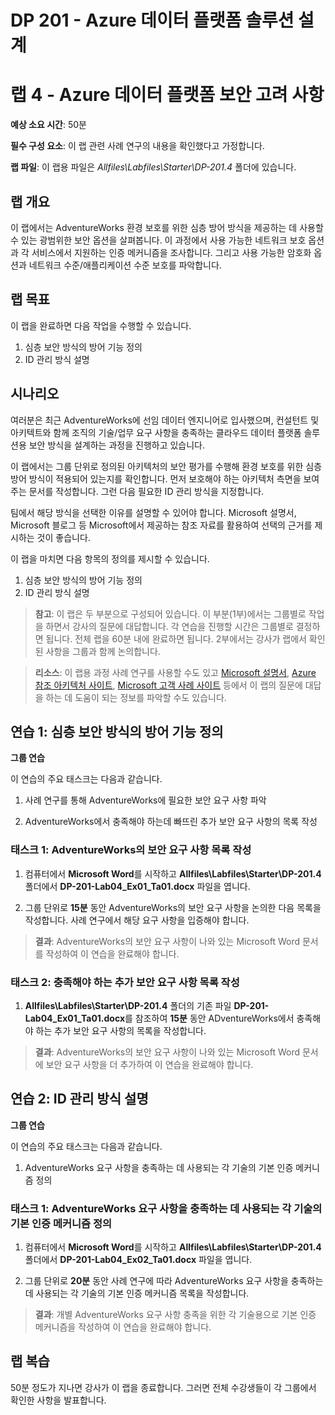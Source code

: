 ﻿---
lab:
    title: 'Azure 데이터 플랫폼 보안 고려 사항'
    module: '모듈 4: 데이터 플랫폼 보안 디자인 고려 사항'
---

# DP 201 - Azure 데이터 플랫폼 솔루션 설계
# 랩 4 - Azure 데이터 플랫폼 보안 고려 사항

**예상 소요 시간**: 50분

**필수 구성 요소**: 이 랩 관련 사례 연구의 내용을 확인했다고 가정합니다.

**랩 파일**: 이 랩용 파일은 _Allfiles\Labfiles\Starter\DP-201.4_ 폴더에 있습니다.

## 랩 개요

이 랩에서는 AdventureWorks 환경 보호를 위한 심층 방어 방식을 제공하는 데 사용할 수 있는 광범위한 보안 옵션을 살펴봅니다. 이 과정에서 사용 가능한 네트워크 보호 옵션과 각 서비스에서 지원하는 인증 메커니즘을 조사합니다. 그리고 사용 가능한 암호화 옵션과 네트워크 수준/애플리케이션 수준 보호를 파악합니다.

## 랩 목표
  
이 랩을 완료하면 다음 작업을 수행할 수 있습니다.

1. 심층 보안 방식의 방어 기능 정의
1. ID 관리 방식 설명

## 시나리오
  
여러분은 최근 AdventureWorks에 선임 데이터 엔지니어로 입사했으며, 컨설턴트 및 아키텍트와 함께 조직의 기술/업무 요구 사항을 충족하는 클라우드 데이터 플랫폼 솔루션용 보안 방식을 설계하는 과정을 진행하고 있습니다.

이 랩에서는 그룹 단위로 정의된 아키텍처의 보안 평가를 수행해 환경 보호를 위한 심층 방어 방식이 적용되어 있는지를 확인합니다. 먼저 보호해야 하는 아키텍처 측면을 보여 주는 문서를 작성합니다. 그런 다음 필요한 ID 관리 방식을 지정합니다. 

팀에서 해당 방식을 선택한 이유를 설명할 수 있어야 합니다. Microsoft 설명서, Microsoft 블로그 등 Microsoft에서 제공하는 참조 자료를 활용하여 선택의 근거를 제시하는 것이 좋습니다.

이 랩을 마치면 다음 항목의 정의를 제시할 수 있습니다.

1. 심층 보안 방식의 방어 기능 정의
1. ID 관리 방식 설명

>**참고**: 이 랩은 두 부분으로 구성되어 있습니다. 이 부분(1부)에서는 그룹별로 작업을 하면서 강사의 질문에 대답합니다. 각 연습을 진행할 시간은 그룹별로 결정하면 됩니다. 전체 랩을 60분 내에 완료하면 됩니다. 2부에서는 강사가 랩에서 확인된 사항을 그룹과 함께 논의합니다.

>**리소스**: 이 랩용 과정 사례 연구를 사용할 수도 있고 [Microsoft 설명서](https://docs.microsoft.com), [Azure 참조 아키텍처 사이트](https://docs.microsoft.com/ko-kr/azure/architecture/reference-architectures/), [Microsoft 고객 사례 사이트](https://customers.microsoft.com/) 등에서 이 랩의 질문에 대답을 하는 데 도움이 되는 정보를 파악할 수도 있습니다.

## 연습 1: 심층 보안 방식의 방어 기능 정의

**그룹 연습**
  
이 연습의 주요 태스크는 다음과 같습니다.

1. 사례 연구를 통해 AdventureWorks에 필요한 보안 요구 사항 파악

1. AdventureWorks에서 충족해야 하는데 빠뜨린 추가 보안 요구 사항의 목록 작성

### 태스크 1: AdventureWorks의 보안 요구 사항 목록 작성

1. 컴퓨터에서 **Microsoft Word**를 시작하고 **Allfiles\Labfiles\Starter\DP-201.4** 폴더에서 **DP-201-Lab04_Ex01_Ta01.docx** 파일을 엽니다.

1. 그룹 단위로 **15분** 동안 AdventureWorks의 보안 요구 사항을 논의한 다음 목록을 작성합니다. 사례 연구에서 해당 요구 사항을 입증해야 합니다.

> **결과**: AdventureWorks의 보안 요구 사항이 나와 있는 Microsoft Word 문서를 작성하여 이 연습을 완료해야 합니다.

### 태스크 2: 충족해야 하는 추가 보안 요구 사항 목록 작성

1. **Allfiles\Labfiles\Starter\DP-201.4** 폴더의 기존 파일 **DP-201-Lab04_Ex01_Ta01.docx**를 참조하여 **15분** 동안 ADventureWorks에서 충족해야 하는 추가 보안 요구 사항의 목록을 작성합니다.

> **결과**: AdventureWorks의 보안 요구 사항이 나와 있는 Microsoft Word 문서에 보안 요구 사항을 더 추가하여 이 연습을 완료해야 합니다.

## 연습 2: ID 관리 방식 설명

**그룹 연습**
  
이 연습의 주요 태스크는 다음과 같습니다.

1. AdventureWorks 요구 사항을 충족하는 데 사용되는 각 기술의 기본 인증 메커니즘 정의

### 태스크 1: AdventureWorks 요구 사항을 충족하는 데 사용되는 각 기술의 기본 인증 메커니즘 정의

1. 컴퓨터에서 **Microsoft Word**를 시작하고 **Allfiles\Labfiles\Starter\DP-201.4** 폴더에서 **DP-201-Lab04_Ex02_Ta01.docx** 파일을 엽니다. 

1. 그룹 단위로 **20분** 동안 사례 연구에 따라 AdventureWorks 요구 사항을 충족하는 데 사용되는 각 기술의 기본 인증 메커니즘 목록을 작성합니다.

> **결과**: 개별 AdventureWorks 요구 사항 충족을 위한 각 기술용으로 기본 인증 메커니즘을 작성하여 이 연습을 완료해야 합니다.

## 랩 복습

50분 정도가 지나면 강사가 이 랩을 종료합니다. 그러면 전체 수강생들이 각 그룹에서 확인한 사항을 발표합니다.